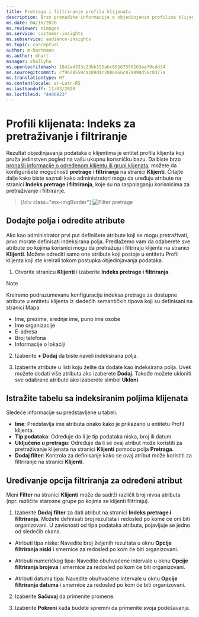 ```yaml
---
title: Pretraga i filtriranje profila klijenata
description: Brzo pronađite informacije o objedinjenim profilima klijenata i filtrirajte prema određenim atributima.
ms.date: 04/16/2020
ms.reviewer: nimagen
ms.service: customer-insights
ms.subservice: audience-insights
ms.topic: conceptual
author: m-hartmann
ms.author: mhart
manager: shellyha
ms.openlocfilehash: 1842ad333c23bb155abc89167556163ae79cdd34
ms.sourcegitcommit: cf9b78559ca189d4c2086a66c879098d56c0377a
ms.translationtype: HT
ms.contentlocale: sr-Latn-RS
ms.lasthandoff: 11/03/2020
ms.locfileid: "4406823"
---
```

# <a name="customer-profiles-search--filter-index"></a>Profili klijenata: Indeks za pretraživanje i filtriranje

Rezultat objedinjavanja podataka o klijentima je entitet profila klijenta koji pruža jedinstven pogled na vašu ukupnu korisničku bazu. Da biste brzo [pronašli informacije o određenom klijentu ili grupi klijenata](customer-profiles.md), možete da konfigurišete mogućnosti **pretrage** i **filtriranja** na stranici **Klijenti**. Čitajte dalje kako biste saznali kako administratori mogu da uređuju atribute na stranici **Indeks pretrage i filtriranja**, koje su na raspolaganju korisnicima za pretraživanje i filtriranje.

> [!div class="mx-imgBorder"]
> ![Filter pretrage](media/search-filter.png "Filter pretrage")

## <a name="add-fields-and-specify-attributes"></a>Dodajte polja i odredite atribute

Ako kao administrator prvi put definišete atribute koji se mogu pretraživati, prvo morate definisati indeksirana polja. Predlažemo vam da odaberete sve atribute po kojima korisnici mogu da pretražuju i filtriraju klijente na stranici **Klijenti**. Možete odrediti samo one atribute koji postoje u entitetu Profil klijenta koji ste kreirali tokom postupka objedinjavanja podataka.

1. Otvorite stranicu **Klijenti** i izaberite **Indeks pretrage i filtriranja**.

> [!NOTE]
> Kreiramo podrazumevanu konfiguraciju indeksa pretrage za dostupne atribute u entitetu klijenta iz sledećih semantičkih tipova koji su definisani na stranici Mapa.
> - Ime, prezime, srednje ime, puno ime osobe
> - Ime organizacije
> - E-adresa
> - Broj telefona
> - Informacije o lokaciji

2. Izaberite **+ Dodaj** da biste naveli indeksirana polja.

3. Izaberite atribute u listi koju želite da dodate kao indeksirana polja. Uvek možete dodati više atributa ako izaberete **Dodaj**. Takođe možete ukloniti sve odabrane atribute ako izaberete simbol **Ukloni**.

## <a name="explore-the-indexed-customer-fields-table"></a>Istražite tabelu sa indeksiranim poljima klijenata

Sledeće informacije su predstavljene u tabeli.

- **Ime**: Predstavlja ime atributa onako kako je prikazano u entitetu Profil klijenta.
- **Tip podataka**: Određuje da li je tip podataka niska, broj ili datum.
- **Uključeno u pretragu**: Određuje da li se ovaj atribut može koristiti za pretraživanje klijenata na stranici **Klijenti** pomoću polja **Pretraga**.
- **Dodaj filter**: Kontrola za definisanje kako se ovaj atribut može koristiti za filtriranje na stranici **Klijenti**.

## <a name="editing-filtering-options-for-a-given-attribute"></a>Uređivanje opcija filtriranja za određeni atribut

Meni **Filter** na stranici **Klijenti** može da sadrži različit broj nivoa atributa (npr. različite starosne grupe po kojima se klijenti filtriraju).

1. Izaberite **Dodaj filter** za dati atribut na stranici **Indeks pretrage i filtriranja**. Možete definisati broj rezultata i redosled po kome će oni biti organizovani. U zavisnosti od tipa podataka atributa, pojavljuje se jedno od sledećih okana.

- Atributi tipa niske: Navedite broj željenih rezultata u oknu **Opcije filtriranja niski** i smernice za redosled po kom će biti organizovani.

- Atributi numeričkog tipa: Navedite obuhvaćene intervale u oknu **Opcije filtriranja brojeva** i smernice za redosled po kom će biti organizovani.

- Atributi datuma tipa: Navedite obuhvaćene intervale u oknu **Opcije filtriranja datuma** i smernice za redosled po kom će biti organizovani.

2. Izaberite **Sačuvaj** da primenite promene.

3. Izaberite **Pokreni** kada budete spremni da primenite svoja podešavanja.
